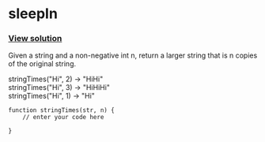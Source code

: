 # sleepIn
### [View solution](solution/)  
Given a string and a non-negative int n, return a larger string that is n copies of the original string. 

stringTimes("Hi", 2) → "HiHi"  
stringTimes("Hi", 3) → "HiHiHi"  
stringTimes("Hi", 1) → "Hi"  

```
function stringTimes(str, n) {
    // enter your code here

}
```
